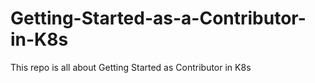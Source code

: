 # Getting-Started-as-a-Contributor-in-K8s
This repo is all about Getting Started as Contributor in K8s 
